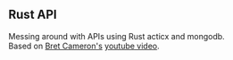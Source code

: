 ## Rust API
Messing around with APIs using Rust acticx and mongodb.\
Based on [Bret Cameron's](https://www.youtube.com/@bretocameron) [youtube video](https://www.youtube.com/watch?v=EQfGDIyC7ng).